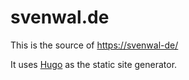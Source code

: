 # svenwal.de

This is the source of <https://svenwal-de/> 

It uses [Hugo](https://gohugo.io/) as the static site generator.
